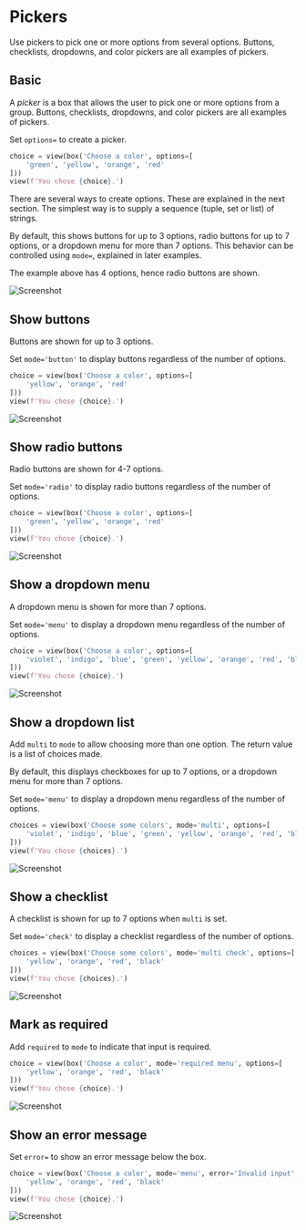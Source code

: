 # Pickers

Use pickers to pick one or more options from several options.
Buttons, checklists, dropdowns, and color pickers are all examples of pickers.

## Basic

A *picker* is a box that allows the user to pick one or more options from a group.
Buttons, checklists, dropdowns, and color pickers are all examples of pickers.

Set `options=` to create a picker.


```py
choice = view(box('Choose a color', options=[
    'green', 'yellow', 'orange', 'red'
]))
view(f'You chose {choice}.')
```


There are several ways to create options. These are explained in the next section. The simplest way is to supply a
sequence (tuple, set or list) of strings.

By default, this shows buttons for up to 3 options, radio buttons for up to 7 options,
or a dropdown menu for more than 7 options.
This behavior can be controlled using `mode=`, explained in later examples.

The example above has 4 options, hence radio buttons are shown.


![Screenshot](assets/screenshots/picker_basic.png)


## Show buttons

Buttons are shown for up to 3 options.

Set `mode='button'` to display buttons regardless of the number of options.


```py
choice = view(box('Choose a color', options=[
    'yellow', 'orange', 'red'
]))
view(f'You chose {choice}.')
```


![Screenshot](assets/screenshots/picker_buttons.png)


## Show radio buttons

Radio buttons are shown for 4-7 options.

Set `mode='radio'` to display radio buttons regardless of the number of options.


```py
choice = view(box('Choose a color', options=[
    'green', 'yellow', 'orange', 'red'
]))
view(f'You chose {choice}.')
```


![Screenshot](assets/screenshots/picker_radio.png)


## Show a dropdown menu

A dropdown menu is shown for more than 7 options.

Set `mode='menu'` to display a dropdown menu regardless of the number of options.


```py
choice = view(box('Choose a color', options=[
    'violet', 'indigo', 'blue', 'green', 'yellow', 'orange', 'red', 'black'
]))
view(f'You chose {choice}.')
```


![Screenshot](assets/screenshots/picker_dropdown.png)


## Show a dropdown list

Add `multi` to `mode` to allow choosing more than one option. The return value is a list of choices made.

By default, this displays checkboxes for up to 7 options, or a dropdown menu for more than 7 options.

Set `mode='menu'` to display a dropdown menu regardless of the number of options.


```py
choices = view(box('Choose some colors', mode='multi', options=[
    'violet', 'indigo', 'blue', 'green', 'yellow', 'orange', 'red', 'black'
]))
view(f'You chose {choices}.')
```


![Screenshot](assets/screenshots/picker_multiple_dropdown.png)


## Show a checklist

A checklist is shown for up to 7 options when `multi` is set.

Set `mode='check'` to display a checklist regardless of the number of options.


```py
choices = view(box('Choose some colors', mode='multi check', options=[
    'yellow', 'orange', 'red', 'black'
]))
view(f'You chose {choices}.')
```


![Screenshot](assets/screenshots/picker_checklist.png)


## Mark as required

Add `required` to `mode` to indicate that input is required.


```py
choice = view(box('Choose a color', mode='required menu', options=[
    'yellow', 'orange', 'red', 'black'
]))
view(f'You chose {choice}.')
```


![Screenshot](assets/screenshots/picker_dropdown_required.png)


## Show an error message

Set `error=` to show an error message below the box.


```py
choice = view(box('Choose a color', mode='menu', error='Invalid input', options=[
    'yellow', 'orange', 'red', 'black'
]))
view(f'You chose {choice}.')
```


![Screenshot](assets/screenshots/picker_dropdown_error.png)
